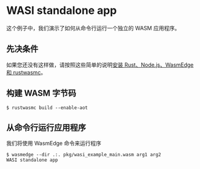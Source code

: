 # WASI standalone app

这个例子中，我们演示了如何从命令行运行一个独立的 WASM 应用程序。

## 先决条件

如果您还没有这样做，请按照这些简单的说明[安装 Rust、Node.js、WasmEdge 和 rustwasmc](https://www.secondstate.io/articles/setup-rust-nodejs/)。

## 构建 WASM 字节码

```
$ rustwasmc build --enable-aot
```

## 从命令行运行应用程序

我们将使用 WasmEdge 命令来运行程序

```
$ wasmedge --dir .:. pkg/wasi_example_main.wasm arg1 arg2
WASI standalone app


